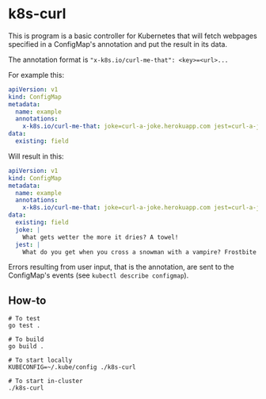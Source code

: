 # k8s-curl

This is program is a basic controller for Kubernetes that will fetch webpages
specified in a ConfigMap's annotation and put the result in its data.

The annotation format is `"x-k8s.io/curl-me-that": <key>=<url>...`

For example this:
```yaml
apiVersion: v1
kind: ConfigMap
metadata:
  name: example
  annotations:
    x-k8s.io/curl-me-that: joke=curl-a-joke.herokuapp.com jest=curl-a-joke.herokuapp.com poke=curl-a-poke.herokuapp.com
data:
  existing: field
```

Will result in this:
```yaml
apiVersion: v1
kind: ConfigMap
metadata:
  name: example
  annotations:
    x-k8s.io/curl-me-that: joke=curl-a-joke.herokuapp.com jest=curl-a-joke.herokuapp.com poke=curl-a-poke.herokuapp.com
data:
  existing: field
  joke: |
    What gets wetter the more it dries? A towel!
  jest: |
    What do you get when you cross a snowman with a vampire? Frostbite!
```

Errors resulting from user input, that is the annotation, are sent to the
ConfigMap's events (see `kubectl describe configmap`).

## How-to

```shell
# To test
go test .

# To build
go build .

# To start locally
KUBECONFIG=~/.kube/config ./k8s-curl

# To start in-cluster
./k8s-curl
```
